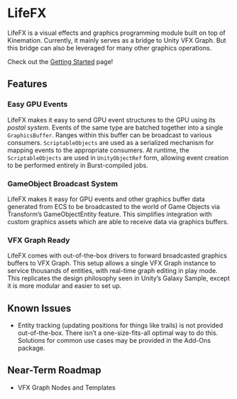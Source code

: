 # LifeFX

LifeFX is a visual effects and graphics programming module built on top of
Kinemation. Currently, it mainly serves as a bridge to Unity VFX Graph. But this
bridge can also be leveraged for many other graphics operations.

Check out the [Getting Started](Getting%20Started.md) page!

## Features

### Easy GPU Events

LifeFX makes it easy to send GPU event structures to the GPU using its *postal
system*. Events of the same type are batched together into a single
`GraphicsBuffer`. Ranges within this buffer can be broadcast to various
consumers. `ScriptableObjects` are used as a serialized mechanism for mapping
events to the appropriate consumers. At runtime, the `ScriptableObjects` are
used in `UnityObjectRef` form, allowing event creation to be performed entirely
in Burst-compiled jobs.

### GameObject Broadcast System

LifeFX makes it easy for GPU events and other graphics buffer data generated
from ECS to be broadcasted to the world of Game Objects via Transform’s
GameObjectEntity feature. This simplifies integration with custom graphics
assets which are able to receive data via graphics buffers.

### VFX Graph Ready

LifeFX comes with out-of-the-box drivers to forward broadcasted graphics buffers
to VFX Graph. This setup allows a single VFX Graph instance to service thousands
of entities, with real-time graph editing in play mode. This replicates the
design philosophy seen in Unity’s Galaxy Sample, except it is more modular and
easier to set up.

## Known Issues

-   Entity tracking (updating positions for things like trails) is not provided
    out-of-the-box. There isn’t a one-size-fits-all optimal way to do this.
    Solutions for common use cases may be provided in the Add-Ons package.

## Near-Term Roadmap

-   VFX Graph Nodes and Templates
